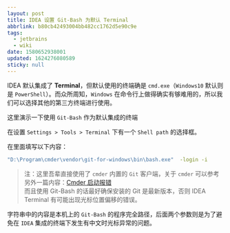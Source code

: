 ```yaml
---
layout: post
title: IDEA 设置 Git-Bash 为默认 Terminal
abbrlink: b80cb42493004bb482cc1762d5e90c9e
tags:
  - jetbrains
  - wiki
date: 1580652938001
updated: 1624276080589
sticky: null
---
```


IDEA 默认集成了 **Terminal**，但默认使用的终端确是 `cmd.exe`（`Windows10` 默认则是 `PowerShell`）。而众所周知，`Windows` 在命令行上做得确实有够难用的，所以我们可以选择其他的第三方终端进行使用。

这里演示一下使用 `Git-Bash` 作为默认集成的终端

在设置 `Settings > Tools > Terminal` 下有一个 `Shell path` 的选择框。

在里面填写以下内容：

```bash
"D:\Program\cmder\vendor\git-for-windows\bin\bash.exe"  -login -i
```

> 注：这里吾辈直接使用了 `cmder` 内置的 `Git` 客户端，关于 `cmder` 可以参考另外一篇内容：[Cmder 启动报错](/p/f97fcb0bc7d747e08ce70de500bf68cb)\
> 而且使用 Git-Bash 的话最好确保安装的 Git 是最新版本，否则 IDEA Terminal 有可能出现光标位置偏移的错误。

字符串中的内容是本机上的 `Git-Bash` 的程序完全路径，后面两个参数则是为了避免在 `IDEA` 集成的终端下发生有中文时光标异常的问题。

